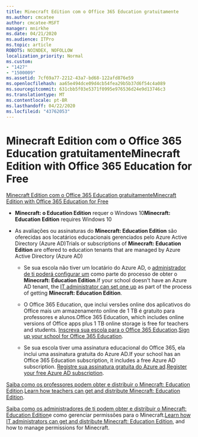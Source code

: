 ```yaml
---
title: Minecraft Edition com o Office 365 Education gratuitamente
ms.author: cmcatee
author: cmcatee-MSFT
manager: mnirkhe
ms.date: 04/21/2020
ms.audience: ITPro
ms.topic: article
ROBOTS: NOINDEX, NOFOLLOW
localization_priority: Normal
ms.custom:
- "1427"
- "1500009"
ms.assetid: 7cf69a77-2212-43a7-bd68-122afd876e59
ms.openlocfilehash: aa65e494dce09d4cb54fea29b5b37d6f54c4a089
ms.sourcegitcommit: 631cbb5f03e5371f0995e976536d24e9d13746c3
ms.translationtype: MT
ms.contentlocale: pt-BR
ms.lasthandoff: 04/22/2020
ms.locfileid: "43762053"
---
```

# <a name="minecraft-edition-with-office-365-education-for-free"></a><span data-ttu-id="32821-102">Minecraft Edition com o Office 365 Education gratuitamente</span><span class="sxs-lookup"><span data-stu-id="32821-102">Minecraft Edition with Office 365 Education for Free</span></span>

[<span data-ttu-id="32821-103">Minecraft Edition com o Office 365 Education gratuitamente</span><span class="sxs-lookup"><span data-stu-id="32821-103">Minecraft Edition with Office 365 Education for Free</span></span>](https://docs.microsoft.com/education/windows/get-minecraft-for-education)
  
- <span data-ttu-id="32821-104">**Minecraft: o Education Edition** requer o Windows 10</span><span class="sxs-lookup"><span data-stu-id="32821-104">**Minecraft: Education Edition** requires Windows 10</span></span>

- <span data-ttu-id="32821-105">As avaliações ou assinaturas do **Minecraft: Education Edition** são oferecidas aos locatários educacionais gerenciados pelo Azure Active Directory (Azure AD)</span><span class="sxs-lookup"><span data-stu-id="32821-105">Trials or subscriptions of **Minecraft: Education Edition** are offered to education tenants that are managed by Azure Active Directory (Azure AD)</span></span>

  - <span data-ttu-id="32821-106">Se sua escola não tiver um locatário do Azure AD, o [administrador de ti poderá configurar um](https://docs.microsoft.com/education/windows/school-get-minecraft) como parte do processo de obter o **Minecraft: Education Edition**.</span><span class="sxs-lookup"><span data-stu-id="32821-106">If your school doesn't have an Azure AD tenant, the [IT administrator can set one up](https://docs.microsoft.com/education/windows/school-get-minecraft) as part of the process of getting **Minecraft: Education Edition**.</span></span>

  - <span data-ttu-id="32821-107">O Office 365 Education, que inclui versões online dos aplicativos do Office mais um armazenamento online de 1 TB é gratuito para professores e alunos.</span><span class="sxs-lookup"><span data-stu-id="32821-107">Office 365 Education, which includes online versions of Office apps plus 1 TB online storage is free for teachers and students.</span></span> <span data-ttu-id="32821-108">[Inscreva sua escola para o Office 365 Education](https://products.office.com/academic/office-365-education-plan).</span><span class="sxs-lookup"><span data-stu-id="32821-108">[Sign up your school for Office 365 Education](https://products.office.com/academic/office-365-education-plan).</span></span>

  - <span data-ttu-id="32821-109">Se sua escola tiver uma assinatura educacional do Office 365, ela inclui uma assinatura gratuita do Azure AD.</span><span class="sxs-lookup"><span data-stu-id="32821-109">If your school has an Office 365 Education subscription, it includes a free Azure AD subscription.</span></span> <span data-ttu-id="32821-110">[Registre sua assinatura gratuita do Azure ad](https://msdn.microsoft.com/library/windows/hardware/mt703369%28v=vs.85%29.aspx).</span><span class="sxs-lookup"><span data-stu-id="32821-110">[Register your free Azure AD subscription](https://msdn.microsoft.com/library/windows/hardware/mt703369%28v=vs.85%29.aspx).</span></span>

<span data-ttu-id="32821-111">[Saiba como os professores podem obter e distribuir o Minecraft: Education Edition](https://docs.microsoft.com/education/windows/teacher-get-minecraft).</span><span class="sxs-lookup"><span data-stu-id="32821-111">[Learn how teachers can get and distribute Minecraft: Education Edition](https://docs.microsoft.com/education/windows/teacher-get-minecraft).</span></span>
  
<span data-ttu-id="32821-112">[Saiba como os administradores de ti podem obter e distribuir o Minecraft: Education Edition](https://docs.microsoft.com/education/windows/school-get-minecraft)e como gerenciar permissões para o Minecraft.</span><span class="sxs-lookup"><span data-stu-id="32821-112">[Learn how IT administrators can get and distribute Minecraft: Education Edition](https://docs.microsoft.com/education/windows/school-get-minecraft), and how to manage permissions for Minecraft.</span></span>